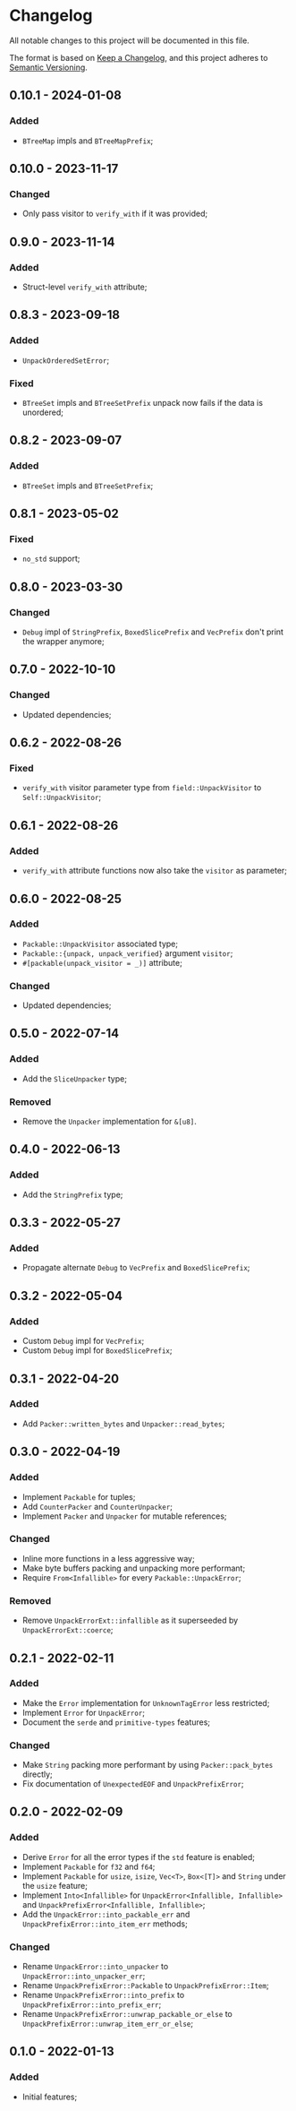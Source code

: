 # Changelog

All notable changes to this project will be documented in this file.

The format is based on [Keep a Changelog](https://keepachangelog.com/en/1.0.0/),
and this project adheres to [Semantic Versioning](https://semver.org/spec/v2.0.0.html).

<!-- ## Unreleased - YYYY-MM-DD

### Added

### Changed

### Deprecated

### Removed

### Fixed

### Security -->

## 0.10.1 - 2024-01-08

### Added

- `BTreeMap` impls and `BTreeMapPrefix`;

## 0.10.0 - 2023-11-17

### Changed

- Only pass visitor to `verify_with` if it was provided;

## 0.9.0 - 2023-11-14

### Added

- Struct-level `verify_with` attribute;

## 0.8.3 - 2023-09-18

### Added

- `UnpackOrderedSetError`;

### Fixed

- `BTreeSet` impls and `BTreeSetPrefix` unpack now fails if the data is unordered;

## 0.8.2 - 2023-09-07

### Added

- `BTreeSet` impls and `BTreeSetPrefix`;

## 0.8.1 - 2023-05-02

### Fixed

- `no_std` support;

## 0.8.0 - 2023-03-30

### Changed

- `Debug` impl of `StringPrefix`, `BoxedSlicePrefix` and `VecPrefix` don't print the wrapper anymore;

## 0.7.0 - 2022-10-10

### Changed

- Updated dependencies;

## 0.6.2 - 2022-08-26

### Fixed

- `verify_with` visitor parameter type from `field::UnpackVisitor` to `Self::UnpackVisitor`;

## 0.6.1 - 2022-08-26

### Added

- `verify_with` attribute functions now also take the `visitor` as parameter;

## 0.6.0 - 2022-08-25

### Added

- `Packable::UnpackVisitor` associated type;
- `Packable::{unpack, unpack_verified}` argument `visitor`;
- `#[packable(unpack_visitor = _)]` attribute;

### Changed

- Updated dependencies;

## 0.5.0 - 2022-07-14

### Added

- Add the `SliceUnpacker` type;

### Removed

- Remove the `Unpacker` implementation for `&[u8]`.

## 0.4.0 - 2022-06-13

### Added

- Add the `StringPrefix` type;

## 0.3.3 - 2022-05-27

### Added

- Propagate alternate `Debug` to `VecPrefix` and `BoxedSlicePrefix`;

## 0.3.2 - 2022-05-04

### Added

- Custom `Debug` impl for `VecPrefix`;
- Custom `Debug` impl for `BoxedSlicePrefix`;

## 0.3.1 - 2022-04-20

### Added

- Add `Packer::written_bytes` and `Unpacker::read_bytes`;

## 0.3.0 - 2022-04-19

### Added

- Implement `Packable` for tuples;
- Add `CounterPacker` and `CounterUnpacker`;
- Implement `Packer` and `Unpacker` for mutable references;

### Changed

- Inline more functions in a less aggressive way;
- Make byte buffers packing and unpacking more performant;
- Require `From<Infallible>` for every `Packable::UnpackError`;

### Removed

- Remove `UnpackErrorExt::infallible` as it superseeded by `UnpackErrorExt::coerce`;

## 0.2.1 - 2022-02-11

### Added

- Make the `Error` implementation for `UnknownTagError` less restricted;
- Implement `Error` for `UnpackError`;
- Document the `serde` and `primitive-types` features;

### Changed

- Make `String` packing more performant by using `Packer::pack_bytes` directly;
- Fix documentation of `UnexpectedEOF` and `UnpackPrefixError`;

## 0.2.0 - 2022-02-09

### Added

- Derive `Error` for all the error types if the `std` feature is enabled;
- Implement `Packable` for `f32` and `f64`;
- Implement `Packable` for `usize`, `isize`, `Vec<T>`, `Box<[T]>` and `String` under the `usize` feature;
- Implement `Into<Infallible>` for `UnpackError<Infallible, Infallible>` and `UnpackPrefixError<Infallible, Infallible>`;
- Add the `UnpackError::into_packable_err` and `UnpackPrefixError::into_item_err` methods;

### Changed

- Rename `UnpackError::into_unpacker` to `UnpackError::into_unpacker_err`;
- Rename `UnpackPrefixError::Packable` to `UnpackPrefixError::Item`;
- Rename `UnpackPrefixError::into_prefix` to `UnpackPrefixError::into_prefix_err`;
- Rename `UnpackPrefixError::unwrap_packable_or_else` to `UnpackPrefixError::unwrap_item_err_or_else`;

## 0.1.0 - 2022-01-13

### Added

- Initial features;
